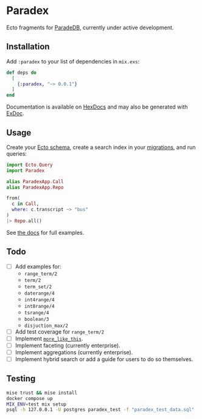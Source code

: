 # Paradex

Ecto fragments for [ParadeDB](https://www.paradedb.com/), currently under active development.

## Installation

Add `:paradex` to your list of dependencies in `mix.exs`:

<!-- BEGIN: VERSION -->
```elixir
def deps do
  [
    {:paradex, "~> 0.0.1"}
  ]
end
```
<!-- END: VERSION -->

Documentation is available on [HexDocs](https://hexdocs.pm/paradex/readme.html) and may also be generated with [ExDoc](https://github.com/elixir-lang/ex_doc).

## Usage

Create your [Ecto schema](./test/support/paradex_app/call.ex), create a search index in your [migrations](./priv/repo/migrations/20241013014316_setup.exs), and run queries:
```elixir
import Ecto.Query
import Paradex

alias ParadexApp.Call
alias ParadexApp.Repo

from(
  c in Call,
  where: c.transcript ~> "bus"
)
|> Repo.all()
```

See [the docs](https://hexdocs.pm/paradex/readme.html) for full examples.

## Todo

- [ ] Add examples for:
  - `range_term/2`
  - `term/2`
  - `term_set/2`
  - `daterange/4`
  - `int4range/4`
  - `int8range/4`
  - `tsrange/4`
  - `boolean/3`
  - `disjuction_max/2`
- [ ] Add test coverage for `range_term/2`
- [ ] Implement [`more_like_this`](https://docs.paradedb.com/documentation/advanced/specialized/more_like_this).
- [ ] Implement faceting (currently enterprise).
- [ ] Implement aggregations (currently enterprise).
- [ ] Implement hybrid search or add a guide for users to do so themselves.

## Testing

```sh
mise trust && mise install
docker compose up
MIX_ENV=test mix setup
psql -h 127.0.0.1 -U postgres paradex_test -f "paradex_test_data.sql"
```
